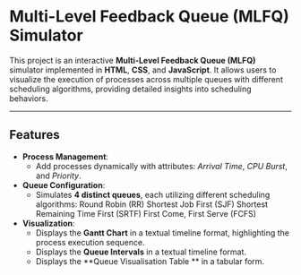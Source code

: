 # Multi-Level Feedback Queue (MLFQ) Simulator

This project is an interactive **Multi-Level Feedback Queue (MLFQ)** simulator implemented in **HTML**, **CSS**, and **JavaScript**. It allows users to visualize the execution of processes across multiple queues with different scheduling algorithms, providing detailed insights into scheduling behaviors.

---

## Features

- **Process Management**:
  - Add processes dynamically with attributes: *Arrival Time*, *CPU Burst*, and *Priority*.
- **Queue Configuration**:
  - Simulates **4 distinct queues**, each utilizing different scheduling algorithms:
    Round Robin (RR)
    Shortest Job First (SJF)
    Shortest Remaining Time First (SRTF)
    First Come, First Serve (FCFS)
- **Visualization**:
  - Displays the **Gantt Chart** in a textual timeline format, highlighting the process execution sequence.
  - Displays the **Queue Intervals**  in a textual timeline format.
  - Displays the **Queue Visualisation Table **  in a tabular form.
